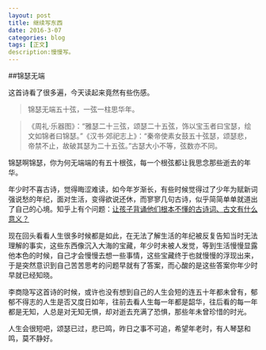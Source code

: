 ```yaml
---
layout: post
title: 继续写东西
date: 2016-3-07
categories: blog
tags: [正文]
description:慢慢写。
---
```


##锦瑟无端

这首诗看了很多遍，今天读起来竟然有些伤感。

> 锦瑟无端五十弦，一弦一柱思华年。

> 《周礼·乐器图》：“雅瑟二十三弦，颂瑟二十五弦，饰以宝玉者曰宝瑟，绘文如锦者曰锦瑟。”《汉书·郊祀志上》：“秦帝使素女鼓五十弦瑟，颂瑟悲，帝禁不止，故破其瑟为二十五弦。”古瑟大小不等，弦数亦不同。


锦瑟啊锦瑟，你为何无端端的有五十根弦，每一个根弦都让我思念那些逝去的年华。

年少时不喜古诗，觉得晦涩难读，如今年岁渐长，有些时候觉得过了少年为赋新词强说愁的年纪，面对生活，变得欲说还休，而寥寥几句古诗，似乎简简单单就道出了自己的心境。知乎上有个问题：[让孩子背诵他们根本不懂的古诗词、古文有什么意义？](https://www.zhihu.com/question/25309580/answer/53140316)

现在回头看看人生很多时候都是如此，在无法了解生活的年纪被反复告知当时无法理解的事实，这些东西像沉入大海的宝藏，年少时未被人发觉，等到生活慢慢显露他本色的时候，自己才会慢慢去想一些事情，这些宝藏终于也就慢慢的浮现出来，于是突然意识到自己苦苦思考的问题早就有了答案，而心酸的是这些答案你年少时早就已经知晓。

李商隐写这首诗的时候，或许也没有想到自己的人生会短的连五十年都未曾有，郁郁不得志的人生是否又度日如年，往前去看人生每一年都是韶华，往后看的每一年都是无知，人总是对无知无惧，却对逝去充满了恐惧，那些年未曾珍惜的时光。

人生会很短吧，颂瑟已过，悲已鸣，昨日之事不可追，希望年老时，有人琴瑟和鸣，莫不静好。













